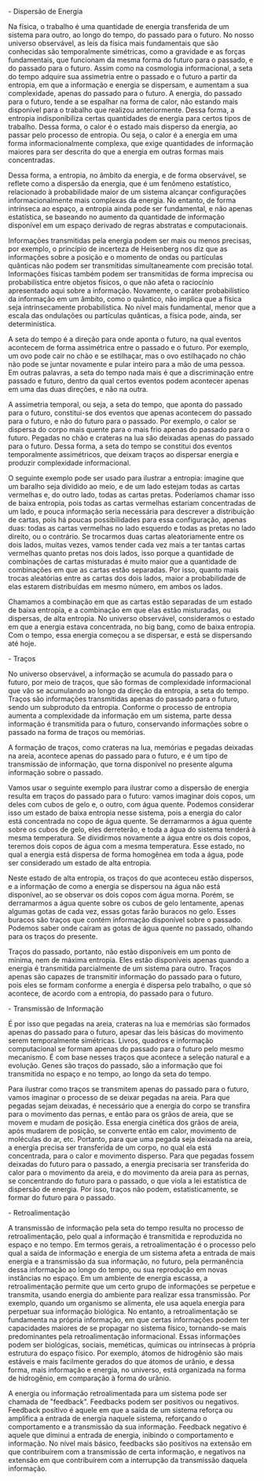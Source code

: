 \- Dispersão de Energia

Na física, o trabalho é uma quantidade de energia transferida de um sistema para outro, ao longo do tempo, do passado para o futuro. No nosso universo observável, as leis da física mais fundamentais que são conhecidas são temporalmente simétricas, como a gravidade e as forças fundamentais, que funcionam da mesma forma do futuro para o passado, e do passado para o futuro. Assim como na cosmologia informacional, a seta do tempo adquire sua assimetria entre o passado e o futuro a partir da entropia, em que a informação e energia se dispersam, e aumentam a sua complexidade, apenas do passado para o futuro. A energia, do passado para o futuro, tende a se espalhar na forma de calor, não estando mais disponível para o trabalho que realizou anteriormente. Dessa forma, a entropia indisponibiliza certas quantidades de energia para certos tipos de trabalho. Dessa forma, o calor é o estado mais disperso da energia, ao passar pelo processo de entropia. Ou seja, o calor é a energia em uma forma informacionalmente complexa, que exige quantidades de informação maiores para ser descrita do que a energia em outras formas mais concentradas.

Dessa forma, a entropia, no âmbito da energia, e de forma observável, se reflete como a dispersão da energia, que é um fenômeno estatístico, relacionado à probabilidade maior de um sistema alcançar configurações informacionalmente mais complexas da energia. No entanto, de forma intrínseca ao espaço, a entropia ainda pode ser fundamental, e não apenas estatística, se baseando no aumento da quantidade de informação disponível em um espaço derivado de regras abstratas e computacionais.

Informações transmitidas pela energia podem ser mais ou menos precisas, por exemplo, o princípio de incerteza de Heisenberg nos diz que as informações sobre a posição e o momento de ondas ou partículas quânticas não podem ser transmitidas simultaneamente com precisão total. Informações físicas também podem ser transmitidas de forma imprecisa ou probabilística entre objetos físicos, o que não afeta o raciocínio apresentado aqui sobre a informação. Novamente, o caráter probabilístico da informação em um âmbito, como o quântico, não implica que a física seja intrinsecamente probabilística. No nível mais fundamental, menor que a escala das ondulações ou partículas quânticas, a física pode, ainda, ser determinística.

A seta do tempo é a direção para onde aponta o futuro, na qual eventos acontecem de forma assimétrica entre o passado e o futuro. Por exemplo, um ovo pode cair no chão e se estilhaçar, mas o ovo estilhaçado no chão não pode se juntar novamente e pular inteiro para a mão de uma pessoa. Em outras palavras, a seta do tempo nada mais é que a discriminação entre passado e futuro, dentro da qual certos eventos podem acontecer apenas em uma das duas direções, e não na outra.

A assimetria temporal, ou seja, a seta do tempo, que aponta do passado para o futuro, constitui-se dos eventos que apenas acontecem do passado para o futuro, e não do futuro para o passado. Por exemplo, o calor se dispersa do corpo mais quente para o mais frio apenas do passado para o futuro. Pegadas no chão e crateras na lua são deixadas apenas do passado para o futuro. Dessa forma, a seta do tempo se constitui dos eventos temporalmente assimétricos, que deixam traços ao dispersar energia e produzir complexidade informacional.

O seguinte exemplo pode ser usado para ilustrar a entropia: imagine que um baralho seja dividido ao meio, e de um lado estejam todas as cartas vermelhas e, do outro lado, todas as cartas pretas. Poderíamos chamar isso de baixa entropia, pois todas as cartas vermelhas estariam concentradas de um lado, e pouca informação seria necessária para descrever a distribuição de cartas, pois há poucas possibilidades para essa configuração, apenas duas: todas as cartas vermelhas no lado esquerdo e todas as pretas no lado direito, ou o contrário. Se trocarmos duas cartas aleatoriamente entre os dois lados, muitas vezes, vamos tender cada vez mais a ter tantas cartas vermelhas quanto pretas nos dois lados, isso porque a quantidade de combinações de cartas misturadas é muito maior que a quantidade de combinações em que as cartas estão separadas. Por isso, quanto mais trocas aleatórias entre as cartas dos dois lados, maior a probabilidade de elas estarem distribuídas em mesmo número, em ambos os lados.

Chamamos a combinação em que as cartas estão separadas de um estado de baixa entropia, e a combinação em que elas estão misturadas, ou dispersas, de alta entropia. No universo observável, consideramos o estado em que a energia estava concentrada, no big bang, como de baixa entropia. Com o tempo, essa energia começou a se dispersar, e está se dispersando até hoje.

\- Traços

No universo observável, a informação se acumula do passado para o futuro, por meio de traços, que são formas de complexidade informacional que vão se acumulando ao longo da direção da entropia, a seta do tempo. Traços são informações transmitidas apenas do passado para o futuro, sendo um subproduto da entropia. Conforme o processo de entropia aumenta a complexidade da informação em um sistema, parte dessa informação é transmitida para o futuro, conservando informações sobre o passado na forma de traços ou memórias.

A formação de traços, como crateras na lua, memórias e pegadas deixadas na areia, acontece apenas do passado para o futuro, e é um tipo de transmissão de informação, que torna disponível no presente alguma informação sobre o passado.

Vamos usar o seguinte exemplo para ilustrar como a dispersão de energia resulta em traços do passado para o futuro: vamos imaginar dois copos, um deles com cubos de gelo e, o outro, com água quente. Podemos considerar isso um estado de baixa entropia nesse sistema, pois a energia do calor está concentrada no copo de água quente. Se derramarmos a água quente sobre os cubos de gelo, eles derreterão, e toda a água do sistema tenderá à mesma temperatura. Se dividirmos novamente a água entre os dois copos, teremos dois copos de água com a mesma temperatura. Esse estado, no qual a energia está dispersa de forma homogênea em toda a água, pode ser considerado um estado de alta entropia.

Neste estado de alta entropia, os traços do que aconteceu estão dispersos, e a informação de como a energia se dispersou na água não está disponível, ao se observar os dois copos com água morna. Porém, se derramarmos a água quente sobre os cubos de gelo lentamente, apenas algumas gotas de cada vez, essas gotas farão buracos no gelo. Esses buracos são traços que contém informação disponível sobre o passado. Podemos saber onde caíram as gotas de água quente no passado, olhando para os traços do presente.

Traços do passado, portanto, não estão disponíveis em um ponto de mínima, nem de máxima entropia. Eles estão disponíveis apenas quando a energia é transmitida parcialmente de um sistema para outro. Traços apenas são capazes de transmitir informação do passado para o futuro, pois eles se formam conforme a energia é dispersa pelo trabalho, o que só acontece, de acordo com a entropia, do passado para o futuro.

\- Transmissão de Informação

É por isso que pegadas na areia, crateras na lua e memórias são formados apenas do passado para o futuro, apesar das leis básicas do movimento serem temporalmente simétricas. Livros, quadros e informação computacional se formam apenas do passado para o futuro pelo mesmo mecanismo. É com base nesses traços que acontece a seleção natural e a evolução. Genes são traços do passado, são a informação que foi transmitida no espaço e no tempo, ao longo da seta do tempo.

Para ilustrar como traços se transmitem apenas do passado para o futuro, vamos imaginar o processo de se deixar pegadas na areia. Para que pegadas sejam deixadas, é necessário que a energia do corpo se transfira para o movimento das pernas, e então para os grãos de areia, que se movem e mudam de posição. Essa energia cinética dos grãos de areia, após mudarem de posição, se converte então em calor, movimento de moléculas do ar, etc. Portanto, para que uma pegada seja deixada na areia, a energia precisa ser transferida de um corpo, no qual ela está concentrada, para o calor e movimento disperso. Para que pegadas fossem deixadas do futuro para o passado, a energia precisaria ser transferida do calor para o movimento da areia, e do movimento da areia para as pernas, se concentrando do futuro para o passado, o que viola a lei estatística de dispersão de energia. Por isso, traços não podem, estatisticamente, se formar do futuro para o passado.

\- Retroalimentação

A transmissão de informação pela seta do tempo resulta no processo de retroalimentação, pelo qual a informação é transmitida e reproduzida no espaço e no tempo. Em termos gerais, a retroalimentação é o processo pelo qual a saída de informação e energia de um sistema afeta a entrada de mais energia e a transmissão da sua informação, no futuro, pela permanência dessa informação ao longo do tempo, ou sua reprodução em novas instâncias no espaço. Em um ambiente de energia escassa, a retroalimentação permite que um certo grupo de informações se perpetue e transmita, usando energia do ambiente para realizar essa transmissão. Por exemplo, quando um organismo se alimenta, ele usa aquela energia para perpetuar sua informação biológica. No entanto, a retroalimentação se fundamenta na própria informação, em que certas informações podem ter capacidades maiores de se propagar no sistema físico, tornando-se mais predominantes pela retroalimentação informacional. Essas informações podem ser biológicas, sociais, meméticas, químicas ou intrínsecas à própria estrutura do espaço físico. Por exemplo, átomos de hidrogênio são mais estáveis e mais facilmente gerados do que átomos de urânio, e dessa forma, mais informação e energia, no universo, está organizada na forma de hidrogênio, em comparação à forma do urânio.

A energia ou informação retroalimentada para um sistema pode ser chamada de "feedback". Feedbacks podem ser positivos ou negativos. Feedback positivo é aquele em que a saída de um sistema reforça ou amplifica a entrada de energia naquele sistema, reforçando o comportamento e a transmissão da sua informação. Feedback negativo é aquele que diminui a entrada de energia, inibindo o comportamento e informação. No nível mais básico, feedbacks são positivos na extensão em que contribuírem com a transmissão de certa informação, e negativos na extensão em que contribuírem com a interrupção da transmissão daquela informação.
